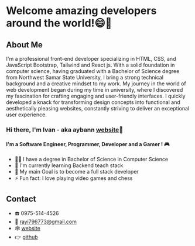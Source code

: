 # Welcome amazing developers around the world!😄🙌

## About Me
I'm a professional front-end developer specializing in HTML, CSS, and JavaScript Bootstrap, Tailwind and React js. With a solid foundation in computer science, having graduated with a Bachelor of Science degree from Northwest Samar State University, I bring a strong technical background and a creative mindset to my work. My journey in the world of web development began during my time in university, where I discovered my fascination for crafting engaging and user-friendly interfaces. I quickly developed a knack for transforming design concepts into functional and aesthetically pleasing websites, constantly striving to deliver an exceptional user experience.

### Hi there, I'm Ivan - aka aybann [website]👋

#### I'm a Software Engineer, Programmer, Developer and a Gamer ! 🎮
- 👨‍💻 I have a degree in Bachelor of Science in Computer Science
- 🌱 I'm currently learning Backend teach stack
- 🥅 My main Goal is to become a full stack developer
- ⚡ Fun fact: I love playing video games and chess

## Contact
- ☎️ 0975-514-4526
- 📧 rayi796773@gmail.com
- 🕸️ [website]
- 👉 [github]

<br />

[website]:resume-projects-eight.vercel.app
[github]:https://github.com/Aybann